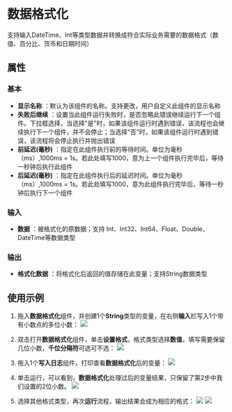 # 数据格式化

支持输入DateTime、Int等类型数据并转换成符合实际业务需要的数据格式（数值、百分比、货币和日期时间）

## 属性

### 基本

- **显示名称** ：默认为该组件的名称。支持更改，用户自定义此组件的显示名称
- **失败后继续** ：设置当此组件运行失败时，是否忽略此错误继续运行下一个组件。下拉框选择，当选择"是"时，如果该组件运行时遇到错误，该流程也会继续执行下一个组件，并不会停止；当选择"否"时，如果该组件运行时遇到错误，该流程将会停止执行并抛出错误
- **前延迟(毫秒)** ：指定在此组件执行前的等待时间。单位为毫秒（ms）,1000ms = 1s。若此处填写1000，意为上一个组件执行完毕后，等待一秒钟后执行此组件
- **后延迟(毫秒)** ：指定在此组件执行后的延迟时间。单位为毫秒（ms）,1000ms = 1s。若此处填写1000，意为此组件执行完毕后，等待一秒钟后执行下一个组件

### 输入

- **数据** ：被格式化的原数据；支持 Int、Int32、Int64、Float、Double、DateTime等数据类型

### 输出

- **格式化数据** ：将格式化后返回的值存储在此变量；支持String数据类型

## 使用示例

1. 拖入**数据格式化**组件，并创建1个**String**类型的变量，在右侧**输入**栏写入1个带有小数点的多位小数：
	![](https://docimages.blob.core.chinacloudapi.cn/images/Activities/FormatData1.png)

2. 双击打开**数据格式化**组件，单击**设置格式**，格式类型选择**数值**，填写需要保留几位小数，**千位分隔符**可选可不选：
	![](https://docimages.blob.core.chinacloudapi.cn/images/Activities/FormatData2.png)

3. 拖入1个**写入日志**组件，打印查看**数据格式化**后的变量：
	![](https://docimages.blob.core.chinacloudapi.cn/images/Activities/FormatData3.png)

4. 单击运行，可以看到，**数据格式化**处理过后的变量结果，只保留了第2步中我们设置的2位小数。
	![](https://docimages.blob.core.chinacloudapi.cn/images/Activities/FormatData4.png)

5. 选择其他格式类型，再次**运行**流程，输出结果会成为相应的格式：
	![](https://docimages.blob.core.chinacloudapi.cn/images/Activities/FormatData5.png)
	![](https://docimages.blob.core.chinacloudapi.cn/images/Activities/FormatData6.png)
